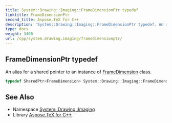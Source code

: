 ```yaml
---
title: System::Drawing::Imaging::FrameDimensionPtr typedef
linktitle: FrameDimensionPtr
second_title: Aspose.TeX for C++
description: 'System::Drawing::Imaging::FrameDimensionPtr typedef. An alias for a shared pointer to an instance of FrameDimension class in C++.'
type: docs
weight: 3400
url: /cpp/system.drawing.imaging/framedimensionptr/
---
```

## FrameDimensionPtr typedef


An alias for a shared pointer to an instance of [FrameDimension](../framedimension/) class.

```cpp
typedef SharedPtr<FrameDimension> System::Drawing::Imaging::FrameDimensionPtr
```

## See Also

* Namespace [System::Drawing::Imaging](../)
* Library [Aspose.TeX for C++](../../)
